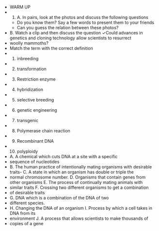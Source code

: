 - WARM UP
- 1. A. In pairs, look at the photos and discuss the following questions
	- Do you know them? Say a few words to present them to your friends
	- Can you guess the relation between these photos?
- B. Watch a clip and then discuss the question ✓Could advances in genetics and cloning technology allow scientists to resurrect
- woolly mammoths?
- Match the term with the correct definition
- 1. inbreeding
- 2. transformation
- 3. Restriction enzyme
- 4. hybridization
- 5. selective breeding
- 6. genetic engineering
- 7. transgenic
- 8. Polymerase chain reaction
- 9. Recombinant DNA
- 10. polyploidy
- A. A chemical which cuts DNA at a site with a specific
- sequence of nucleotides
- B. The human practice of intentionally mating organisms
  with desirable traits- C. A state in which an organism has double or triple the
- normal chromosome number. D. Organisms that contain genes from other organisms E. The process of continually mating animals with
- similar traits F. Crossing two different organisms to get a combination
- of desirable traits
- G. DNA which is a combination of the DNA of two
- different species.
- H. Changing the DNA of an organism I. Process by which a cell takes in DNA from its
- environment J. A process that allows scientists to make thousands of
- copies of a gene